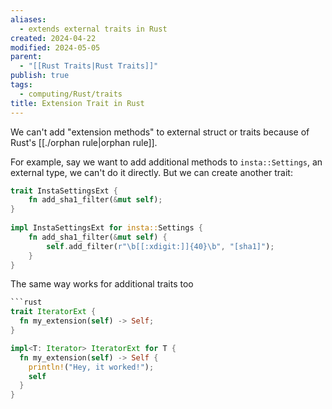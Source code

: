 ```yaml
---
aliases:
  - extends external traits in Rust
created: 2024-04-22
modified: 2024-05-05
parent:
  - "[[Rust Traits|Rust Traits]]"
publish: true
tags:
  - computing/Rust/traits
title: Extension Trait in Rust
---
```

We can't add "extension methods" to external struct or traits because of Rust's [[./orphan rule|orphan rule]].

For example, say we want to add additional methods to `insta::Settings`, an external type, we can't do it directly. But we can create another trait:

```rust
trait InstaSettingsExt {  
    fn add_sha1_filter(&mut self);  
}  
  
impl InstaSettingsExt for insta::Settings {  
    fn add_sha1_filter(&mut self) {  
        self.add_filter(r"\b[[:xdigit:]]{40}\b", "[sha1]");  
    }  
}
```

The same way works for additional traits too
```rust
```rust
trait IteratorExt {
  fn my_extension(self) -> Self;
}

impl<T: Iterator> IteratorExt for T {
  fn my_extension(self) -> Self {
    println!("Hey, it worked!");
    self
  }
}
```
```